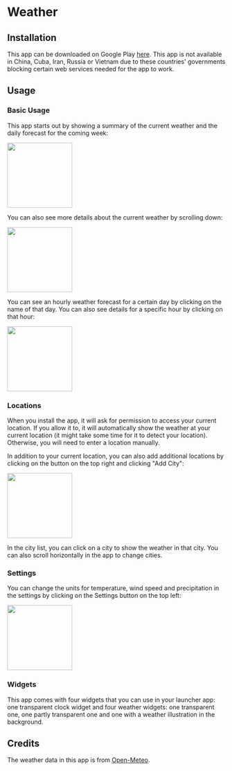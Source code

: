 # Weather
## Installation

This app can be downloaded on Google Play [here](https://play.google.com/store/apps/details?id=io.github.gustavlindberg99.weather). This app is not available in China, Cuba, Iran, Russia or Vietnam due to these countries' governments blocking certain web services needed for the app to work.

## Usage
### Basic Usage
This app starts out by showing a summary of the current weather and the daily forecast for the coming week:

<img width="150" src="https://play-lh.googleusercontent.com/mIpNkfW8wD32yVOVrEEk5icuXo_FdNzKW9KB7iuHHeA8A23pYJiyJ6g6PT36Afskf3s=w5120-h2880-rw">

You can also see more details about the current weather by scrolling down:

<img width="150" src="https://play-lh.googleusercontent.com/9RRuD6DVESR2kwwKRXsgzt1HVEpzRO2106s7kXa-xPBU4aUfUnGRpg6kAN3bqU_pPoU=w5120-h2880-rw">

You can see an hourly weather forecast for a certain day by clicking on the name of that day. You can also see details for a specific hour by clicking on that hour:

<img width="150" src="https://play-lh.googleusercontent.com/7NtLXWWIiMNPXB3JPbcGgyqXqTmYs_DmV7O9XIW_oeMSJcUiWgjJg6UhhWC9ayiUaic=w5120-h2880-rw">

### Locations

When you install the app, it will ask for permission to access your current location. If you allow it to, it will automatically show the weather at your current location (it might take some time for it to detect your location). Otherwise, you will need to enter a location manually.

In addition to your current location, you can also add additional locations by clicking on the button on the top right and clicking "Add City":

<img width="150" src="https://play-lh.googleusercontent.com/pzSR5IX9bbv0Zc8E_hk_uXAfb8HpstA9r0EGFYsTFLIckqKGNfLinQdbG3EUHsTGFw=w5120-h2880-rw">

In the city list, you can click on a city to show the weather in that city. You can also scroll horizontally in the app to change cities.

### Settings

You can change the units for temperature, wind speed and precipitation in the settings by clicking on the Settings button on the top left:

<img width="150" src="https://play-lh.googleusercontent.com/OFb6fR8-hnHFaQ7f3s8lrwuZhjxKCklftYeD2fH-ViRcpmLlS_HQ2tX9HwYrKFBJKw=w5120-h2880-rw">

### Widgets

This app comes with four widgets that you can use in your launcher app: one transparent clock widget and four weather widgets: one transparent one, one partly transparent one and one with a weather illustration in the background.

## Credits

The weather data in this app is from [Open-Meteo](https://open-meteo.com/).
